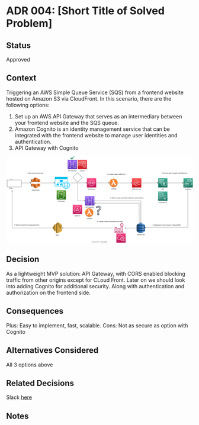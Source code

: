 # ADR 004: [Short Title of Solved Problem]

## Status
Approved

## Context
Triggering an AWS Simple Queue Service (SQS) from a frontend website hosted on Amazon S3 via CloudFront. In this scenario, there are the following options:

1. Set up an AWS API Gateway that serves as an intermediary between your frontend website and the SQS queue.
2. Amazon Cognito is an identity management service that can be integrated with the frontend website to manage user identities and authentication.
3. API Gateway with Cognito

![](./../../assets/arch_decision_diagram_v2.drawio.svg)

## Decision
As a lightweight MVP solution: API Gateway, with CORS enabled blocking traffic from other origins except for CLoud Front. Later on we should look into adding Cognito for additional security. Along with authentication and authorization on the frontend side.

## Consequences
Plus: Easy to implement, fast, scalable.
Cons: Not as secure as option with Cognito

## Alternatives Considered
All 3 options above

## Related Decisions
Slack [here](https://aihackmelb.slack.com/archives/C066QP8GLRF/p1700431126197149)

## Notes
